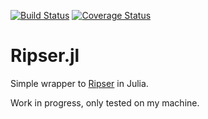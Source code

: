 [![Build Status](https://travis-ci.org/mtsch/Ripser.jl.svg?branch=master)](https://travis-ci.org/mtsch/Ripser.jl)
[![Coverage Status](https://coveralls.io/repos/github/mtsch/Ripser.jl/badge.svg?branch=master)](https://coveralls.io/github/mtsch/Ripser.jl?branch=master)
# Ripser.jl

Simple wrapper to [Ripser](https://github.com/Ripser/ripser) in Julia.

Work in progress, only tested on my machine.
